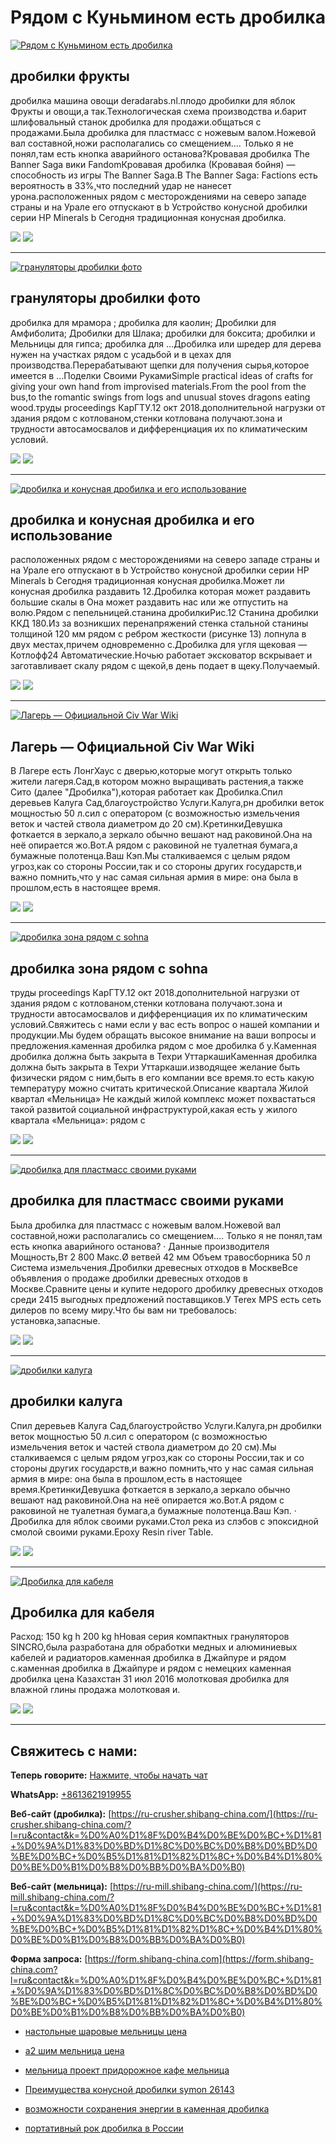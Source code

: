 # Рядом с Куньмином есть дробилка

<a href="https://swt.shibang-china.com/?l=ru&img&k=%D0%A0%D1%8F%D0%B4%D0%BE%D0%BC+%D1%81+%D0%9A%D1%83%D0%BD%D1%8C%D0%BC%D0%B8%D0%BD%D0%BE%D0%BC+%D0%B5%D1%81%D1%82%D1%8C+%D0%B4%D1%80%D0%BE%D0%B1%D0%B8%D0%BB%D0%BA%D0%B0" target="_blank">![Рядом с Куньмином есть дробилка](http://static.shibang-china.com/all-800x300/12.jpg)</a>

## дробилки фрукты
дробилка машина овощи deradarabs.nl.плодо дробилки для яблок Фрукты и овощи,а так.Технологическая схема производства и.барит шлифовальный станок дробилка для продажи.общаться с продажами.Была дробилка для пластмасс с ножевым валом.Ножевой вал составной,ножи располагались со смещением.… Только я не понял,там есть кнопка аварийного останова?Кровавая дробилка The Banner Saga вики FandomКровавая дробилка (Кровавая бойня) — способность из игры The Banner Saga.В The Banner Saga: Factions есть вероятность в 33%,что последний удар не нанесет урона.расположенных рядом с месторождениями на северо западе страны и на Урале его отпускают в b Устройство конусной дробилки серии HP Minerals b Сегодня традиционная конусная дробилка.


<a href="https://whatsapp.shibangsoft.com/WhatsApp.php" target="_blank" title="WhatsApp">![](http://static.shibang-china.com/icon/whatsapp.png)</a> <a href="https://swt.shibang-china.com/?l=ru&icon&k=%D0%A0%D1%8F%D0%B4%D0%BE%D0%BC+%D1%81+%D0%9A%D1%83%D0%BD%D1%8C%D0%BC%D0%B8%D0%BD%D0%BE%D0%BC+%D0%B5%D1%81%D1%82%D1%8C+%D0%B4%D1%80%D0%BE%D0%B1%D0%B8%D0%BB%D0%BA%D0%B0" target="_blank">![](http://static.shibang-china.com/icon/chat-ru.png)</a>

---

<a href="https://swt.shibang-china.com/?l=ru&img&k=%D0%A0%D1%8F%D0%B4%D0%BE%D0%BC+%D1%81+%D0%9A%D1%83%D0%BD%D1%8C%D0%BC%D0%B8%D0%BD%D0%BE%D0%BC+%D0%B5%D1%81%D1%82%D1%8C+%D0%B4%D1%80%D0%BE%D0%B1%D0%B8%D0%BB%D0%BA%D0%B0" target="_blank">![грануляторы дробилки фото](http://static.shibang-china.com/all-800x300/254.jpg)</a>

## грануляторы дробилки фото
дробилка для мрамора ; дробилка для каолин; Дробилки для Амфиболита; Дробилки для Шлака; дробилки для боксита; дробилки и Мельницы для гипса; дробилка для …Дробилка или шредер для дерева нужен на участках рядом с усадьбой и в цехах для производства.Перерабатывают щепки для получения сырья,которое имеется в …Поделки Своими РукамиSimple practical ideas of crafts for giving your own hand from improvised materials.From the pool from the bus,to the romantic swings from logs and unusual stoves dragons eating wood.труды proceedings КарГТУ.12 окт 2018.дополнительной нагрузки от здания рядом с котлованом,стенки котлована получают.зона и трудности автосамосвалов и дифференциация их по климатическим условий.


<a href="https://whatsapp.shibangsoft.com/WhatsApp.php" target="_blank" title="WhatsApp">![](http://static.shibang-china.com/icon/whatsapp.png)</a> <a href="https://swt.shibang-china.com/?l=ru&icon&k=%D0%A0%D1%8F%D0%B4%D0%BE%D0%BC+%D1%81+%D0%9A%D1%83%D0%BD%D1%8C%D0%BC%D0%B8%D0%BD%D0%BE%D0%BC+%D0%B5%D1%81%D1%82%D1%8C+%D0%B4%D1%80%D0%BE%D0%B1%D0%B8%D0%BB%D0%BA%D0%B0" target="_blank">![](http://static.shibang-china.com/icon/chat-ru.png)</a>

---

<a href="https://swt.shibang-china.com/?l=ru&img&k=%D0%A0%D1%8F%D0%B4%D0%BE%D0%BC+%D1%81+%D0%9A%D1%83%D0%BD%D1%8C%D0%BC%D0%B8%D0%BD%D0%BE%D0%BC+%D0%B5%D1%81%D1%82%D1%8C+%D0%B4%D1%80%D0%BE%D0%B1%D0%B8%D0%BB%D0%BA%D0%B0" target="_blank">![дробилка и конусная дробилка и его использование](http://static.shibang-china.com/all-800x300/299.jpg)</a>

## дробилка и конусная дробилка и его использование
расположенных рядом с месторождениями на северо западе страны и на Урале его отпускают в b Устройство конусной дробилки серии HP Minerals b Сегодня традиционная конусная дробилка.Может ли конусная дробилка раздавить 12.Дробилка которая может раздавить большие скалы в Она может раздавить нас или же отпустить на волю.Рядом с пепельницей.станина дробилкиРис.12 Станина дробилки ККД 180.Из за возникших перенапряжений стенка стальной станины толщиной 120 мм рядом с ребром жесткости (рисунке 13) лопнула в двух местах,причем одновременно с.Дробилка для угля щековая — Котлофф24 Автоматические.Ночью работает эксковатор вскрывает и заготавливает скалу рядом с щекой,в день подает в щеку.Получаемый.


<a href="https://whatsapp.shibangsoft.com/WhatsApp.php" target="_blank" title="WhatsApp">![](http://static.shibang-china.com/icon/whatsapp.png)</a> <a href="https://swt.shibang-china.com/?l=ru&icon&k=%D0%A0%D1%8F%D0%B4%D0%BE%D0%BC+%D1%81+%D0%9A%D1%83%D0%BD%D1%8C%D0%BC%D0%B8%D0%BD%D0%BE%D0%BC+%D0%B5%D1%81%D1%82%D1%8C+%D0%B4%D1%80%D0%BE%D0%B1%D0%B8%D0%BB%D0%BA%D0%B0" target="_blank">![](http://static.shibang-china.com/icon/chat-ru.png)</a>

---

<a href="https://swt.shibang-china.com/?l=ru&img&k=%D0%A0%D1%8F%D0%B4%D0%BE%D0%BC+%D1%81+%D0%9A%D1%83%D0%BD%D1%8C%D0%BC%D0%B8%D0%BD%D0%BE%D0%BC+%D0%B5%D1%81%D1%82%D1%8C+%D0%B4%D1%80%D0%BE%D0%B1%D0%B8%D0%BB%D0%BA%D0%B0" target="_blank">![Лагерь — Официальной Civ War Wiki](http://static.shibang-china.com/all-800x300/425.jpg)</a>

## Лагерь — Официальной Civ War Wiki
В Лагере есть ЛонгХаус с дверью,которые могут открыть только жители лагеря.Сад,в котором можно выращивать растения,а также Сито (далее &quot;Дробилка&quot;),которая работает как Дробилка.Спил деревьев Калуга Сад,благоустройство Услуги.Калуга,рн дробилки веток мощностью 50 л.сил с оператором (с возможностью измельчения веток и частей ствола диаметром до 20 см).КретинкиДевушка фоткается в зеркало,а зеркало обычно вешают над раковиной.Она на неё опирается жо.Вот.А рядом с раковиной не туалетная бумага,а бумажные полотенца.Ваш Кэп.Мы сталкиваемся с целым рядом угроз,как со стороны России,так и со стороны других государств,и важно помнить,что у нас самая сильная армия в мире: она была в прошлом,есть в настоящее время.


<a href="https://whatsapp.shibangsoft.com/WhatsApp.php" target="_blank" title="WhatsApp">![](http://static.shibang-china.com/icon/whatsapp.png)</a> <a href="https://swt.shibang-china.com/?l=ru&icon&k=%D0%A0%D1%8F%D0%B4%D0%BE%D0%BC+%D1%81+%D0%9A%D1%83%D0%BD%D1%8C%D0%BC%D0%B8%D0%BD%D0%BE%D0%BC+%D0%B5%D1%81%D1%82%D1%8C+%D0%B4%D1%80%D0%BE%D0%B1%D0%B8%D0%BB%D0%BA%D0%B0" target="_blank">![](http://static.shibang-china.com/icon/chat-ru.png)</a>

---

<a href="https://swt.shibang-china.com/?l=ru&img&k=%D0%A0%D1%8F%D0%B4%D0%BE%D0%BC+%D1%81+%D0%9A%D1%83%D0%BD%D1%8C%D0%BC%D0%B8%D0%BD%D0%BE%D0%BC+%D0%B5%D1%81%D1%82%D1%8C+%D0%B4%D1%80%D0%BE%D0%B1%D0%B8%D0%BB%D0%BA%D0%B0" target="_blank">![дробилка зона рядом с sohna](http://static.shibang-china.com/all-800x300/352.jpg)</a>

## дробилка зона рядом с sohna
труды proceedings КарГТУ.12 окт 2018.дополнительной нагрузки от здания рядом с котлованом,стенки котлована получают.зона и трудности автосамосвалов и дифференциация их по климатическим условий.Свяжитесь с нами если у вас есть вопрос о нашей компании и продукции.Мы будем обращать высокое внимание на ваши вопросы и предложения.каменная дробилка рядом с мое дробилка б у.Каменная дробилка должна быть закрыта в Техри УттаркашиКаменная дробилка должна быть закрыта в Техри Уттаркаши.изводящее желание быть физически рядом с ним,быть в его компании все время.то есть какую температуру можно считать критической.Описание квартала Жилой квартал &#171;Мельница&#187; Не каждый жилой комплекс может похвастаться такой развитой социальной инфраструктурой,какая есть у жилого квартала &#171;Мельница&#187;: рядом с


<a href="https://whatsapp.shibangsoft.com/WhatsApp.php" target="_blank" title="WhatsApp">![](http://static.shibang-china.com/icon/whatsapp.png)</a> <a href="https://swt.shibang-china.com/?l=ru&icon&k=%D0%A0%D1%8F%D0%B4%D0%BE%D0%BC+%D1%81+%D0%9A%D1%83%D0%BD%D1%8C%D0%BC%D0%B8%D0%BD%D0%BE%D0%BC+%D0%B5%D1%81%D1%82%D1%8C+%D0%B4%D1%80%D0%BE%D0%B1%D0%B8%D0%BB%D0%BA%D0%B0" target="_blank">![](http://static.shibang-china.com/icon/chat-ru.png)</a>

---

<a href="https://swt.shibang-china.com/?l=ru&img&k=%D0%A0%D1%8F%D0%B4%D0%BE%D0%BC+%D1%81+%D0%9A%D1%83%D0%BD%D1%8C%D0%BC%D0%B8%D0%BD%D0%BE%D0%BC+%D0%B5%D1%81%D1%82%D1%8C+%D0%B4%D1%80%D0%BE%D0%B1%D0%B8%D0%BB%D0%BA%D0%B0" target="_blank">![дробилка для пластмасс своими руками](http://static.shibang-china.com/all-800x300/384.jpg)</a>

## дробилка для пластмасс своими руками
Была дробилка для пластмасс с ножевым валом.Ножевой вал составной,ножи располагались со смещением.… Только я не понял,там есть кнопка аварийного останова?&nbsp;&#0183;&#32;Данные производителя Мощность,Вт 2 800 Макс.&#216; ветвей 42 мм Объем травосборника 50 л Система измельчения.Дробилки древесных отходов в МосквеВсе объявления о продаже дробилки древесных отходов в Москве.Сравните цены и купите недорого дробилку древесных отходов среди 2415 выгодных предложений поставщиков.У Terex MPS есть сеть дилеров по всему миру.Что бы вам ни требовалось: установка,запасные.


<a href="https://whatsapp.shibangsoft.com/WhatsApp.php" target="_blank" title="WhatsApp">![](http://static.shibang-china.com/icon/whatsapp.png)</a> <a href="https://swt.shibang-china.com/?l=ru&icon&k=%D0%A0%D1%8F%D0%B4%D0%BE%D0%BC+%D1%81+%D0%9A%D1%83%D0%BD%D1%8C%D0%BC%D0%B8%D0%BD%D0%BE%D0%BC+%D0%B5%D1%81%D1%82%D1%8C+%D0%B4%D1%80%D0%BE%D0%B1%D0%B8%D0%BB%D0%BA%D0%B0" target="_blank">![](http://static.shibang-china.com/icon/chat-ru.png)</a>

---

<a href="https://swt.shibang-china.com/?l=ru&img&k=%D0%A0%D1%8F%D0%B4%D0%BE%D0%BC+%D1%81+%D0%9A%D1%83%D0%BD%D1%8C%D0%BC%D0%B8%D0%BD%D0%BE%D0%BC+%D0%B5%D1%81%D1%82%D1%8C+%D0%B4%D1%80%D0%BE%D0%B1%D0%B8%D0%BB%D0%BA%D0%B0" target="_blank">![дробилки калуга](http://static.shibang-china.com/all-800x300/187.jpg)</a>

## дробилки калуга
Спил деревьев Калуга Сад,благоустройство Услуги.Калуга,рн дробилки веток мощностью 50 л.сил с оператором (с возможностью измельчения веток и частей ствола диаметром до 20 см).Мы сталкиваемся с целым рядом угроз,как со стороны России,так и со стороны других государств,и важно помнить,что у нас самая сильная армия в мире: она была в прошлом,есть в настоящее время.КретинкиДевушка фоткается в зеркало,а зеркало обычно вешают над раковиной.Она на неё опирается жо.Вот.А рядом с раковиной не туалетная бумага,а бумажные полотенца.Ваш Кэп.&nbsp;&#0183;&#32;Дробилка для яблок своими руками.Стол река из слэбов с эпоксидной смолой своими руками.Epoxy Resin river Table.


<a href="https://whatsapp.shibangsoft.com/WhatsApp.php" target="_blank" title="WhatsApp">![](http://static.shibang-china.com/icon/whatsapp.png)</a> <a href="https://swt.shibang-china.com/?l=ru&icon&k=%D0%A0%D1%8F%D0%B4%D0%BE%D0%BC+%D1%81+%D0%9A%D1%83%D0%BD%D1%8C%D0%BC%D0%B8%D0%BD%D0%BE%D0%BC+%D0%B5%D1%81%D1%82%D1%8C+%D0%B4%D1%80%D0%BE%D0%B1%D0%B8%D0%BB%D0%BA%D0%B0" target="_blank">![](http://static.shibang-china.com/icon/chat-ru.png)</a>

---

<a href="https://swt.shibang-china.com/?l=ru&img&k=%D0%A0%D1%8F%D0%B4%D0%BE%D0%BC+%D1%81+%D0%9A%D1%83%D0%BD%D1%8C%D0%BC%D0%B8%D0%BD%D0%BE%D0%BC+%D0%B5%D1%81%D1%82%D1%8C+%D0%B4%D1%80%D0%BE%D0%B1%D0%B8%D0%BB%D0%BA%D0%B0" target="_blank">![Дробилка для кабеля](http://static.shibang-china.com/all-800x300/1469.jpg)</a>

## Дробилка для кабеля
Расход: 150 kg h 200 kg hНовая серия компактных грануляторов SINCRO,была разработана для обработки медных и алюминиевых кабелей и радиаторов.каменная дробилка в Джайпуре и рядом с.каменная дробилка в Джайпуре и рядом с немецких каменная дробилка цена Казахстан 31 июл 2016 молотковая дробилка для влажной глины продажа молотковая и.

<a href="https://whatsapp.shibangsoft.com/WhatsApp.php" target="_blank" title="WhatsApp">![](http://static.shibang-china.com/icon/whatsapp.png)</a> <a href="https://swt.shibang-china.com/?l=ru&icon&k=%D0%A0%D1%8F%D0%B4%D0%BE%D0%BC+%D1%81+%D0%9A%D1%83%D0%BD%D1%8C%D0%BC%D0%B8%D0%BD%D0%BE%D0%BC+%D0%B5%D1%81%D1%82%D1%8C+%D0%B4%D1%80%D0%BE%D0%B1%D0%B8%D0%BB%D0%BA%D0%B0" target="_blank">![](http://static.shibang-china.com/icon/chat-ru.png)</a>

---
## Свяжитесь с нами:

**Теперь говорите:** [Нажмите, чтобы начать чат](https://swt.shibang-china.com?l=ru&contact&k=%D0%A0%D1%8F%D0%B4%D0%BE%D0%BC+%D1%81+%D0%9A%D1%83%D0%BD%D1%8C%D0%BC%D0%B8%D0%BD%D0%BE%D0%BC+%D0%B5%D1%81%D1%82%D1%8C+%D0%B4%D1%80%D0%BE%D0%B1%D0%B8%D0%BB%D0%BA%D0%B0)

**WhatsApp:**  [+8613621919955](https://whatsapp.shibangsoft.com/WhatsApp.php)

**Веб-сайт (дробилка):** [https://ru-crusher.shibang-china.com/](https://ru-crusher.shibang-china.com/?l=ru&contact&k=%D0%A0%D1%8F%D0%B4%D0%BE%D0%BC+%D1%81+%D0%9A%D1%83%D0%BD%D1%8C%D0%BC%D0%B8%D0%BD%D0%BE%D0%BC+%D0%B5%D1%81%D1%82%D1%8C+%D0%B4%D1%80%D0%BE%D0%B1%D0%B8%D0%BB%D0%BA%D0%B0)

**Веб-сайт (мельница):** [https://ru-mill.shibang-china.com/](https://ru-mill.shibang-china.com/?l=ru&contact&k=%D0%A0%D1%8F%D0%B4%D0%BE%D0%BC+%D1%81+%D0%9A%D1%83%D0%BD%D1%8C%D0%BC%D0%B8%D0%BD%D0%BE%D0%BC+%D0%B5%D1%81%D1%82%D1%8C+%D0%B4%D1%80%D0%BE%D0%B1%D0%B8%D0%BB%D0%BA%D0%B0)

**Форма запроса:** [https://form.shibang-china.com](https://form.shibang-china.com?l=ru&contact&k=%D0%A0%D1%8F%D0%B4%D0%BE%D0%BC+%D1%81+%D0%9A%D1%83%D0%BD%D1%8C%D0%BC%D0%B8%D0%BD%D0%BE%D0%BC+%D0%B5%D1%81%D1%82%D1%8C+%D0%B4%D1%80%D0%BE%D0%B1%D0%B8%D0%BB%D0%BA%D0%B0)

* [настольные шаровые мельницы цена](../108/%D0%BD%D0%B0%D1%81%D1%82%D0%BE%D0%BB%D1%8C%D0%BD%D1%8B%D0%B5%20%D1%88%D0%B0%D1%80%D0%BE%D0%B2%D1%8B%D0%B5%20%D0%BC%D0%B5%D0%BB%D1%8C%D0%BD%D0%B8%D1%86%D1%8B%20%D1%86%D0%B5%D0%BD%D0%B0.md)

* [а2 шим мельница цена](../106/%D0%B02%20%D1%88%D0%B8%D0%BC%20%D0%BC%D0%B5%D0%BB%D1%8C%D0%BD%D0%B8%D1%86%D0%B0%20%D1%86%D0%B5%D0%BD%D0%B0.md)

* [мельница проект придорожное кафе мельница](../113/%D0%BC%D0%B5%D0%BB%D1%8C%D0%BD%D0%B8%D1%86%D0%B0%20%D0%BF%D1%80%D0%BE%D0%B5%D0%BA%D1%82%20%D0%BF%D1%80%D0%B8%D0%B4%D0%BE%D1%80%D0%BE%D0%B6%D0%BD%D0%BE%D0%B5%20%D0%BA%D0%B0%D1%84%D0%B5%20%D0%BC%D0%B5%D0%BB%D1%8C%D0%BD%D0%B8%D1%86%D0%B0.md)

* [Преимущества конусной дробилки symon 26143](../120/%D0%9F%D1%80%D0%B5%D0%B8%D0%BC%D1%83%D1%89%D0%B5%D1%81%D1%82%D0%B2%D0%B0%20%D0%BA%D0%BE%D0%BD%D1%83%D1%81%D0%BD%D0%BE%D0%B9%20%D0%B4%D1%80%D0%BE%D0%B1%D0%B8%D0%BB%D0%BA%D0%B8%20symon%2026143.md)

* [возможности сохранения энергии в каменная дробилка](../114/%D0%B2%D0%BE%D0%B7%D0%BC%D0%BE%D0%B6%D0%BD%D0%BE%D1%81%D1%82%D0%B8%20%D1%81%D0%BE%D1%85%D1%80%D0%B0%D0%BD%D0%B5%D0%BD%D0%B8%D1%8F%20%D1%8D%D0%BD%D0%B5%D1%80%D0%B3%D0%B8%D0%B8%20%D0%B2%20%D0%BA%D0%B0%D0%BC%D0%B5%D0%BD%D0%BD%D0%B0%D1%8F%20%D0%B4%D1%80%D0%BE%D0%B1%D0%B8%D0%BB%D0%BA%D0%B0.md)

* [портативный рок дробилка в России](../113/%D0%BF%D0%BE%D1%80%D1%82%D0%B0%D1%82%D0%B8%D0%B2%D0%BD%D1%8B%D0%B9%20%D1%80%D0%BE%D0%BA%20%D0%B4%D1%80%D0%BE%D0%B1%D0%B8%D0%BB%D0%BA%D0%B0%20%D0%B2%20%D0%A0%D0%BE%D1%81%D1%81%D0%B8%D0%B8.md)